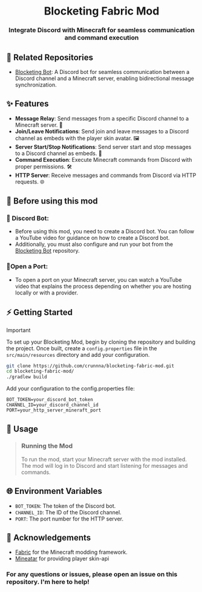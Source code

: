 <div align="center">
  <h1 align="center">Blocketing Fabric Mod</h1>
  <h3>Integrate Discord with Minecraft for seamless communication and command execution</h3>
</div>

## 🔗 Related Repositories
- [Blocketing Bot](https://github.com/crunnna/blocketing-bot): A Discord bot for seamless communication between a Discord channel and a Minecraft server, enabling bidirectional message synchronization.

## ✨ Features
- **Message Relay**: Send messages from a specific Discord channel to a Minecraft server. 💬
- **Join/Leave Notifications**: Send join and leave messages to a Discord channel as embeds with the player skin avatar. 🖼️
- **Server Start/Stop Notifications**: Send server start and stop messages to a Discord channel as embeds. 🚀
- **Command Execution**: Execute Minecraft commands from Discord with proper permissions. 🛠️
- **HTTP Server**: Receive messages and commands from Discord via HTTP requests. 🌐

## 🔨 Before using this mod
### 🤖 Discord Bot:
- Before using this mod, you need to create a Discord bot. You can follow a YouTube video for guidance on how to create a Discord bot.
- Additionally, you must also configure and run your bot from the [Blocketing Bot](#-related-repositories) repository.

### 🔧Open a Port:
- To open a port on your Minecraft server, you can watch a YouTube video that explains the process depending on whether you are hosting locally or with a provider.

## ⚡ Getting Started
> [!IMPORTANT]
> To set up your Blocketing Mod, begin by cloning the repository and building the project. Once built, create a `config.properties` file in the `src/main/resources` directory and add your configuration.
> ```sh
> git clone https://github.com/crunnna/blocketing-fabric-mod.git
> cd blocketing-fabric-mod/
> ./gradlew build
> ```
> Add your configuration to the config.properties file:
> ```env
> BOT_TOKEN=your_discord_bot_token
> CHANNEL_ID=your_discord_channel_id
> PORT=your_http_server_mineraft_port
> ```

## 🚀 Usage
> ### Running the Mod
> To run the mod, start your Minecraft server with the mod installed. The mod will log in to Discord and start listening for messages and commands.

## 🌐 Environment Variables
- `BOT_TOKEN`: The token of the Discord bot.
- `CHANNEL_ID`: The ID of the Discord channel.
- `PORT`: The port number for the HTTP server.

## 🙏 Acknowledgements
- [Fabric](https://fabricmc.net/) for the Minecraft modding framework.
- [Mineatar](https://mineatar.io/) for providing player skin-api

### For any questions or issues, please open an issue on this repository. I'm here to help!